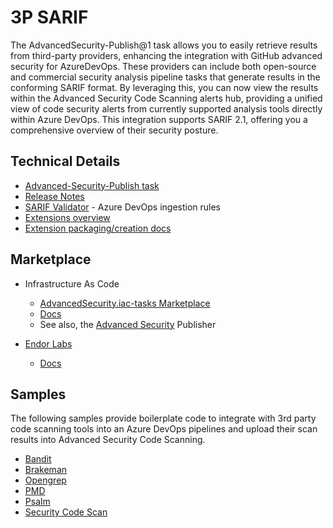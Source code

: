 # 3P SARIF

The AdvancedSecurity-Publish@1 task allows you to easily retrieve results from third-party providers, enhancing the integration with GitHub advanced security for AzureDevOps. These providers can include both open-source and commercial security analysis pipeline tasks that generate results in the conforming SARIF format. By leveraging this, you can now view the results within the Advanced Security Code Scanning alerts hub, providing a unified view of code security alerts from currently supported analysis tools directly within Azure DevOps. This integration supports SARIF 2.1, offering you a comprehensive overview of their security posture.

## Technical Details

- [Advanced-Security-Publish task](https://learn.microsoft.com/en-us/azure/devops/pipelines/tasks/reference/advanced-security-publish-v1?view=azure-pipelines)
- [Release Notes](https://learn.microsoft.com/en-us/azure/devops/release-notes/2024/ghazdo/sprint-238-update#publish-task-for-integrating-with-third-party-providers)
- [SARIF Validator](https://sarifweb.azurewebsites.net/Validation) - Azure DevOps ingestion rules
- [Extensions overview](https://learn.microsoft.com/en-us/azure/devops/extend/overview?view=azure-devops) 
- [Extension packaging/creation docs](https://learn.microsoft.com/en-us/azure/devops/extend/publish/overview?view=azure-devops)



## Marketplace

- Infrastructure As Code
  - [AdvancedSecurity.iac-tasks Marketplace](https://marketplace.visualstudio.com/items?itemName=advancedsecurity.iac-tasks)
  - [Docs](https://github.com/microsoft/advancedsecurity/wiki/Infrastructure%E2%80%90as%E2%80%90Code-Scanning)
  - See also, the [Advanced Security](https://marketplace.visualstudio.com/publishers/advancedsecurity) Publisher

- [Endor Labs](https://www.endorlabs.com/learn/endor-labs-partners-with-microsoft-to-strengthen-software-supply-chains)
  - [Docs](https://docs.endorlabs.com/scan-with-endorlabs/integrating-into-ci/scan-with-azuredevops/)

## Samples

The following samples provide boilerplate code to integrate with 3rd party code scanning tools into an Azure DevOps pipelines and upload their scan results into Advanced Security Code Scanning. 

- [Bandit](./.ado/bandit/)
- [Brakeman](./.ado/brakeman/)
- [Opengrep](./.ado/opengrep/)
- [PMD](./.ado/pmd/)
- [Psalm](./.ado/psalm/)
- [Security Code Scan](./.ado/security-code-scan/)